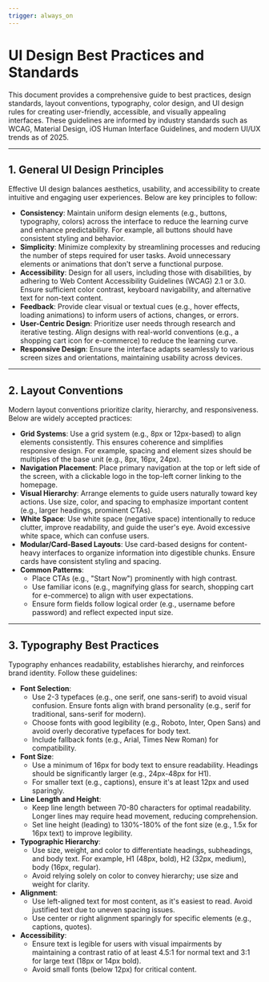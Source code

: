 ```yaml
---
trigger: always_on
---
```


# UI Design Best Practices and Standards

This document provides a comprehensive guide to best practices, design standards, layout conventions, typography, color design, and UI design rules for creating user-friendly, accessible, and visually appealing interfaces. These guidelines are informed by industry standards such as WCAG, Material Design, iOS Human Interface Guidelines, and modern UI/UX trends as of 2025.

---

## 1. General UI Design Principles

Effective UI design balances aesthetics, usability, and accessibility to create intuitive and engaging user experiences. Below are key principles to follow:

- **Consistency**: Maintain uniform design elements (e.g., buttons, typography, colors) across the interface to reduce the learning curve and enhance predictability. For example, all buttons should have consistent styling and behavior.
- **Simplicity**: Minimize complexity by streamlining processes and reducing the number of steps required for user tasks. Avoid unnecessary elements or animations that don't serve a functional purpose.
- **Accessibility**: Design for all users, including those with disabilities, by adhering to Web Content Accessibility Guidelines (WCAG) 2.1 or 3.0. Ensure sufficient color contrast, keyboard navigability, and alternative text for non-text content.
- **Feedback**: Provide clear visual or textual cues (e.g., hover effects, loading animations) to inform users of actions, changes, or errors.
- **User-Centric Design**: Prioritize user needs through research and iterative testing. Align designs with real-world conventions (e.g., a shopping cart icon for e-commerce) to reduce the learning curve.
- **Responsive Design**: Ensure the interface adapts seamlessly to various screen sizes and orientations, maintaining usability across devices.

---

## 2. Layout Conventions

Modern layout conventions prioritize clarity, hierarchy, and responsiveness. Below are widely accepted practices:

- **Grid Systems**: Use a grid system (e.g., 8px or 12px-based) to align elements consistently. This ensures coherence and simplifies responsive design. For example, spacing and element sizes should be multiples of the base unit (e.g., 8px, 16px, 24px).
- **Navigation Placement**: Place primary navigation at the top or left side of the screen, with a clickable logo in the top-left corner linking to the homepage.
- **Visual Hierarchy**: Arrange elements to guide users naturally toward key actions. Use size, color, and spacing to emphasize important content (e.g., larger headings, prominent CTAs).
- **White Space**: Use white space (negative space) intentionally to reduce clutter, improve readability, and guide the user's eye. Avoid excessive white space, which can confuse users.
- **Modular/Card-Based Layouts**: Use card-based designs for content-heavy interfaces to organize information into digestible chunks. Ensure cards have consistent styling and spacing.
- **Common Patterns**:
  - Place CTAs (e.g., "Start Now") prominently with high contrast.
  - Use familiar icons (e.g., magnifying glass for search, shopping cart for e-commerce) to align with user expectations.
  - Ensure form fields follow logical order (e.g., username before password) and reflect expected input size.

---

## 3. Typography Best Practices

Typography enhances readability, establishes hierarchy, and reinforces brand identity. Follow these guidelines:

- **Font Selection**:
  - Use 2-3 typefaces (e.g., one serif, one sans-serif) to avoid visual confusion. Ensure fonts align with brand personality (e.g., serif for traditional, sans-serif for modern).
  - Choose fonts with good legibility (e.g., Roboto, Inter, Open Sans) and avoid overly decorative typefaces for body text.
  - Include fallback fonts (e.g., Arial, Times New Roman) for compatibility.
- **Font Size**:
  - Use a minimum of 16px for body text to ensure readability. Headings should be significantly larger (e.g., 24px-48px for H1).
  - For smaller text (e.g., captions), ensure it's at least 12px and used sparingly.
- **Line Length and Height**:
  - Keep line length between 70-80 characters for optimal readability. Longer lines may require head movement, reducing comprehension.
  - Set line height (leading) to 130%-180% of the font size (e.g., 1.5x for 16px text) to improve legibility.
- **Typographic Hierarchy**:
  - Use size, weight, and color to differentiate headings, subheadings, and body text. For example, H1 (48px, bold), H2 (32px, medium), body (16px, regular).
  - Avoid relying solely on color to convey hierarchy; use size and weight for clarity.
- **Alignment**:
  - Use left-aligned text for most content, as it's easiest to read. Avoid justified text due to uneven spacing issues.
  - Use center or right alignment sparingly for specific elements (e.g., captions, quotes).
- **Accessibility**:
  - Ensure text is legible for users with visual impairments by maintaining a contrast ratio of at least 4.5:1 for normal text and 3:1 for large text (18px or 14px bold).
  - Avoid small fonts (below 12px) for critical content.


